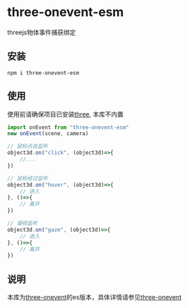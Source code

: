 # three-onevent-esm

threejs物体事件捕获绑定

## 安装

```
npm i three-onevent-esm
```

## 使用

使用前请确保项目已安装[three](https://www.npmjs.com/package/three), 本库不内置

```typescript
import onEvent from "three-onevent-esm"
new onEvent(scene, camera)

// 鼠标点击监听
object3d.on("click", (object3d)=>{
    //...
})

// 鼠标经过监听
object3d.on("hover", (object3d)=>{
    // 进入
}, ()=>{
    // 离开
})

// 凝视监听
object3d.on("gaze", (object3d)=>{
    // 进入
}, ()=>{
    // 离开
})
```

## 说明

本库为[three-onevent](https://www.npmjs.com/package/three-onevent)的es版本，具体详情请参见[three-onevent](https://www.npmjs.com/package/three-onevent)
